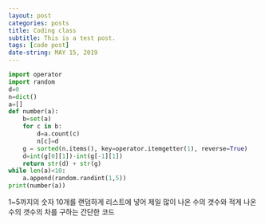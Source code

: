 ```yaml
---
layout: post
categories: posts
title: Coding class
subtitle: This is a test post.
tags: [code post]
date-string: MAY 15, 2019
---
```


```python
import operator
import random
d=0
n=dict()
a=[]
def number(a):
    b=set(a)
    for c in b:
        d=a.count(c)
        n[c]=d
    g = sorted(n.items(), key=operator.itemgetter(1), reverse=True)
    d=int(g[0][1])-int(g[-1][1])
    return str(d) + str(g)
while len(a)<10:
    a.append(random.randint(1,5))
print(number(a))
```

1~5까지의 숫자 10개를 랜덤하게 리스트에 넣어 제일 많이 나온 수의 갯수와 적게 나온 수의 갯수의 차를 구하는 간단한 코드
